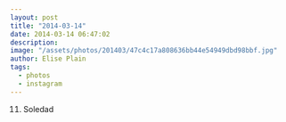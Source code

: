 ```yaml
---
layout: post
title: "2014-03-14"
date: 2014-03-14 06:47:02
description: 
image: "/assets/photos/201403/47c4c17a808636bb44e54949dbd98bbf.jpg"
author: Elise Plain
tags: 
  - photos
  - instagram
---
```


11. Soledad
<p></p>
